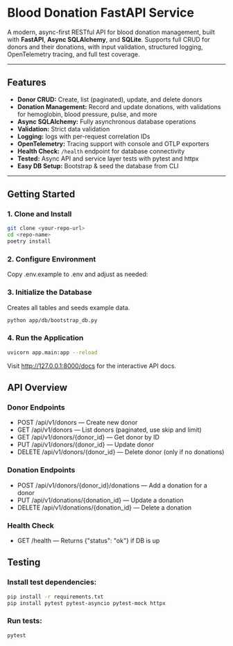 # Blood Donation FastAPI Service

A modern, async-first RESTful API for blood donation management, built with **FastAPI**, **Async SQLAlchemy**, and **SQLite**.
Supports full CRUD for donors and their donations, with input validation, structured logging, OpenTelemetry tracing, and full test coverage.

---

## Features

- **Donor CRUD:** Create, list (paginated), update, and delete donors
- **Donation Management:** Record and update donations, with validations for hemoglobin, blood pressure, pulse, and more
- **Async SQLAlchemy:** Fully asynchronous database operations
- **Validation:** Strict data validation
- **Logging:** logs with per-request correlation IDs
- **OpenTelemetry:** Tracing support with console and OTLP exporters
- **Health Check:** `/health` endpoint for database connectivity
- **Tested:** Async API and service layer tests with pytest and httpx
- **Easy DB Setup:** Bootstrap & seed the database from CLI

---

## Getting Started

### 1. Clone and Install

```bash
git clone <your-repo-url>
cd <repo-name>
poetry install

```

### 2. Configure Environment
Copy .env.example to .env and adjust as needed:

### 3. Initialize the Database
Creates all tables and seeds example data.
```bash
python app/db/bootstrap_db.py
```

### 4. Run the Application
```bash
uvicorn app.main:app --reload
```
Visit http://127.0.0.1:8000/docs for the interactive API docs.

## API Overview
### Donor Endpoints
- POST /api/v1/donors — Create new donor
- GET /api/v1/donors — List donors (paginated, use skip and limit)
- GET /api/v1/donors/{donor_id} — Get donor by ID
- PUT /api/v1/donors/{donor_id} — Update donor
- DELETE /api/v1/donors/{donor_id} — Delete donor (only if no donations)

### Donation Endpoints
- POST /api/v1/donors/{donor_id}/donations — Add a donation for a donor
- PUT /api/v1/donations/{donation_id} — Update a donation
- DELETE /api/v1/donations/{donation_id} — Delete a donation

### Health Check
- GET /health — Returns {"status": "ok"} if DB is up

## Testing
### Install test dependencies:

```bash
pip install -r requirements.txt
pip install pytest pytest-asyncio pytest-mock httpx
```

### Run tests:
```bash
pytest
```